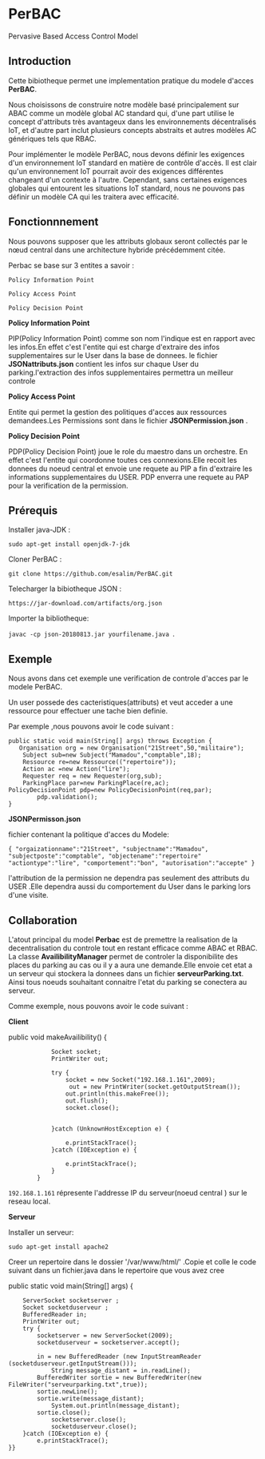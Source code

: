 # PerBAC
Pervasive Based Access Control Model

 Introduction 
------------
Cette bibiotheque permet une implementation pratique du modele d'acces **PerBAC**.

Nous choisissons de construire notre modèle basé principalement sur ABAC comme un modèle global AC standard  qui, d'une part utilise le concept d'attributs très avantageux dans les environnements décentralisés IoT, et d'autre part inclut plusieurs concepts abstraits et autres modèles AC génériques tels que RBAC. 

Pour implémenter le modèle PerBAC, nous devons définir les exigences d'un environnement IoT standard en matière de contrôle d'accès. Il est clair qu'un environnement IoT pourrait avoir des exigences différentes changeant d'un contexte à l'autre. Cependant, sans certaines exigences globales qui entourent les situations IoT standard, nous ne pouvons pas définir un modèle CA qui les traitera avec efficacité.


Fonctionnnement
---------------

Nous pouvons supposer que les attributs globaux seront collectés par le nœud central dans une architecture hybride précédemment citée.

Perbac se base sur 3 entites a savoir :

`Policy Information Point`

`Policy Access Point`

`Policy Decision Point`

**Policy Information Point**

PIP(Policy Information Point) comme son nom l'indique est en rapport avec les infos.En effet c'est l'entite qui  est charge d'extraire des infos supplementaires sur le User dans la base de donnees. le fichier **JSONattributs.json** contient les infos sur chaque User du parking.l'extraction des infos supplementaires permettra un meilleur controle

**Policy Access Point**

Entite qui permet la gestion des politiques d'acces aux ressources demandees.Les Permissions sont dans le fichier **JSONPermission.json** .

**Policy Decision Point**

PDP(Policy Decision Point) joue le role du maestro dans un orchestre. En effet c'est l'entite qui coordonne toutes  ces connexions.Elle recoit les donnees du noeud central et envoie une requete au PIP a fin d'extraire les informations supplementaires du USER. PDP enverra une requete au PAP pour la verification de la permission. 





Prérequis 
-----------
Installer java-JDK :

`sudo apt-get install openjdk-7-jdk`

Cloner PerBAC :

`git clone https://github.com/esalim/PerBAC.git`

Telecharger la bibiotheque JSON :

`https://jar-download.com/artifacts/org.json`

Importer la bibliotheque:

`javac -cp json-20180813.jar yourfilename.java `.


Exemple
-------
Nous avons dans cet exemple une verification de controle d'acces par le modele PerBAC.

 Un user possede des cacteristiques(attributs) et veut acceder a une ressource pour effectuer une tache bien definie.
 
 Par exemple ,nous pouvons avoir le code suivant :
 

    public static void main(String[] args) throws Exception {
       Organisation org = new Organisation("21Street",50,"militaire");
        Subject sub=new Subject("Mamadou","comptable",18);
        Ressource re=new Ressource(("repertoire"));
        Action ac =new Action("lire");
        Requester req = new Requester(org,sub);
        ParkingPlace par=new ParkingPlace(re,ac);
    PolicyDecisionPoint pdp=new PolicyDecisionPoint(req,par);
            pdp.validation();
    }


 
**JSONPermisson.json**

fichier contenant la politique d'acces du Modele:

`{
"orgaizationname":"21Street",
"subjectname":"Mamadou",
"subjectposte":"comptable",
"objectename":"repertoire"
"actiontype":"lire",
"comportement":"bon",
"autorisation":"accepte"
}`

l'attribution de la permission ne dependra pas seulement des attributs  du USER .Elle dependra aussi du comportement du User dans le parking lors d'une visite.


Collaboration
-------------




L'atout principal du model **Perbac** est de premettre la realisation de la decentralisation du controle tout en restant efficace comme ABAC et RBAC. La classe  **AvailibilityManager** permet de controler la disponibilite des places du parking au cas ou il y a aura une demande.Elle envoie cet etat a un serveur qui stockera la donnees dans un fichier **serveurParking.txt**. Ainsi tous noeuds souhaitant connaitre l'etat du parking se conectera au serveur.

Comme exemple, nous pouvons avoir le code suivant :


**Client**



public void makeAvailibility()
            {

                Socket socket;
                PrintWriter out;

                try {
                    socket = new Socket("192.168.1.161",2009);
                     out = new PrintWriter(socket.getOutputStream());
                    out.println(this.makeFree());
                    out.flush();
                    socket.close();


                }catch (UnknownHostException e) {

                    e.printStackTrace();
                }catch (IOException e) {

                    e.printStackTrace();
                }
            }

`192.168.1.161` répresente l'addresse IP du serveur(noeud central ) sur le reseau local.


**Serveur**

Installer un serveur:

`sudo apt-get install apache2`



Creer un repertoire dans le dossier '/var/www/html/' .Copie et colle le code suivant dans un fichier.java dans le repertoire que vous avez cree 




  public static void main(String[] args) {
  
		ServerSocket socketserver ;
		Socket socketduserveur ;
		BufferedReader in;
		PrintWriter out;
		try {
			socketserver = new ServerSocket(2009);
			socketduserveur = socketserver.accept();

			in = new BufferedReader (new InputStreamReader (socketduserveur.getInputStream()));
		        String message_distant = in.readLine();
			BufferedWriter sortie = new BufferedWriter(new FileWriter("serveurparking.txt",true));
			sortie.newLine();
			sortie.write(message_distant);
		        System.out.println(message_distant);
			sortie.close();
		        socketserver.close();
		        socketduserveur.close();
		}catch (IOException e) {
			e.printStackTrace();
	}}




